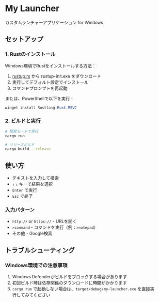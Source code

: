 # My Launcher

カスタムランチャーアプリケーション for Windows

## セットアップ

### 1. Rustのインストール

Windows環境でRustをインストールする方法：

1. [rustup.rs](https://rustup.rs/) から rustup-init.exe をダウンロード
2. 実行してデフォルト設定でインストール
3. コマンドプロンプトを再起動

または、PowerShellで以下を実行：
```powershell
winget install Rustlang.Rust.MSVC
```

### 2. ビルドと実行

```bash
# 開発モードで実行
cargo run

# リリースビルド
cargo build --release
```

## 使い方

- テキストを入力して検索
- `↑` `↓` キーで結果を選択
- `Enter` で実行
- `Esc` で終了

### 入力パターン

- `http://` or `https://` - URLを開く
- `>command` - コマンドを実行（例：`>notepad`）
- その他 - Google検索

## トラブルシューティング

### Windows環境での注意事項

1. Windows Defenderがビルドをブロックする場合があります
2. 初回ビルド時は依存関係のダウンロードに時間がかかります
3. `cargo run` で起動しない場合は、`target/debug/my-launcher.exe` を直接実行してみてください